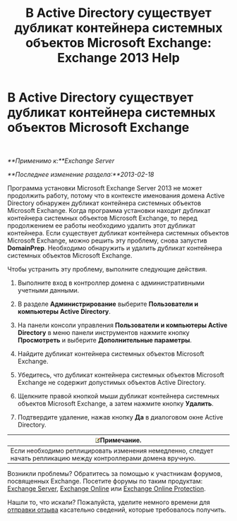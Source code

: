 ﻿---
title: 'В Active Directory существует дубликат контейнера системных объектов Microsoft Exchange: Exchange 2013 Help'
TOCTitle: В Active Directory существует дубликат контейнера системных объектов Microsoft Exchange
ms:assetid: cd0f45ab-89de-4653-b50d-c1157c2329d5
ms:mtpsurl: https://technet.microsoft.com/ru-ru/library/ms.exch.setupreadiness.adiniterrorrule(v=EXCHG.150)
ms:contentKeyID: 50489090
ms.date: 04/30/2018
mtps_version: v=EXCHG.150
ms.translationtype: HT
---

# В Active Directory существует дубликат контейнера системных объектов Microsoft Exchange

 

_**Применимо к:**Exchange Server_

_**Последнее изменение раздела:**2013-02-18_

Программа установки Microsoft Exchange Server 2013 не может продолжить работу, потому что в контексте именования домена Active Directory обнаружен дубликат контейнера системных объектов Microsoft Exchange. Когда программа установки находит дубликат контейнера системных объектов Microsoft Exchange, то перед продолжением ее работы необходимо удалить этот дубликат контейнера. Если существует дубликат контейнера системных объектов Microsoft Exchange, можно решить эту проблему, снова запустив **DomainPrep**. Необходимо обнаружить и удалить дубликат контейнера системных объектов Microsoft Exchange.

Чтобы устранить эту проблему, выполните следующие действия.

1.  Выполните вход в контроллер домена с административными учетными данными.

2.  В разделе **Администрирование** выберите **Пользователи и компьютеры Active Directory**.

3.  На панели консоли управления **Пользователи и компьютеры Active Directory** в меню панели инструментов нажмите кнопку **Просмотреть** и выберите **Дополнительные параметры**.

4.  Найдите дубликат контейнера системных объектов Microsoft Exchange.

5.  Убедитесь, что дубликат контейнера системных объектов Microsoft Exchange не содержит допустимых объектов Active Directory.

6.  Щелкните правой кнопкой мыши дубликат контейнера системных объектов Microsoft Exchange, а затем нажмите кнопку **Удалить**.

7.  Подтвердите удаление, нажав кнопку **Да** в диалоговом окне Active Directory.

<table>
<thead>
<tr class="header">
<th><img src="images/JJ126620.note(EXCHG.150).gif" title="Примечание" alt="Примечание" />Примечание.</th>
</tr>
</thead>
<tbody>
<tr class="odd">
<td>Если необходимо реплицировать изменения немедленно, следует начать репликацию между контроллерами домена вручную.</td>
</tr>
</tbody>
</table>


Возникли проблемы? Обратитесь за помощью к участникам форумов, посвященных Exchange. Посетите форумы по таким продуктам: [Exchange Server](https://go.microsoft.com/fwlink/p/?linkid=60612), [Exchange Online](https://go.microsoft.com/fwlink/p/?linkid=267542) или [Exchange Online Protection](https://go.microsoft.com/fwlink/p/?linkid=285351).

Нашли то, что искали? Пожалуйста, уделите немного времени для [отправки отзыва](mailto:exsetuphelpfeedback@microsoft.com?subject=exchange%202013%20setup%20help%20feedbac) касательно сведений, которые требовалось получить.

